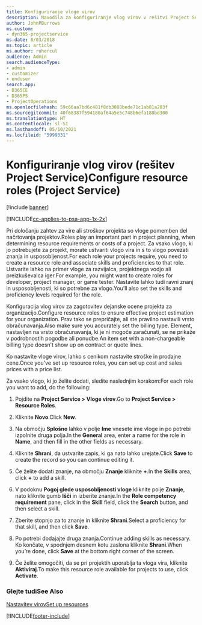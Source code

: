 ```yaml
---
title: Konfiguriranje vloge virov
description: Navodila za konfiguriranje vlog virov v rešitvi Project Service
author: JohnPBurrows
ms.custom:
- dyn365-projectservice
ms.date: 8/03/2018
ms.topic: article
ms.author: ruhercul
audience: Admin
search.audienceType:
- admin
- customizer
- enduser
search.app:
- D365CE
- D365PS
- ProjectOperations
ms.openlocfilehash: 59c66aa7bd6c481f8db3088bede71c1ab81a203f
ms.sourcegitcommit: 40f68387f594180af64a5e5c748b6efa188bd300
ms.translationtype: HT
ms.contentlocale: sl-SI
ms.lasthandoff: 05/10/2021
ms.locfileid: "5999331"
---
```

# <a name="configure-resource-roles-project-service"></a><span data-ttu-id="9293f-103">Konfiguriranje vlog virov (rešitev Project Service)</span><span class="sxs-lookup"><span data-stu-id="9293f-103">Configure resource roles (Project Service)</span></span>

[!include [banner](../includes/psa-now-project-operations.md)]

[!INCLUDE[cc-applies-to-psa-app-1x-2x](../includes/cc-applies-to-psa-app-1x-2x.md)]

<span data-ttu-id="9293f-104">Pri določanju zahtev za vire ali stroškov projekta so vloge pomemben del načrtovanja projektov.</span><span class="sxs-lookup"><span data-stu-id="9293f-104">Roles play an important part in project planning, when determining resource requirements or costs of a project.</span></span> <span data-ttu-id="9293f-105">Za vsako vlogo, ki jo potrebujete za projekt, morate ustvariti vlogo vira in s to vlogo povezati znanja in usposobljenost.</span><span class="sxs-lookup"><span data-stu-id="9293f-105">For each role your projects require, you need to create a resource role and associate skills and proficiencies to that role.</span></span> <span data-ttu-id="9293f-106">Ustvarite lahko na primer vloge za razvijalca, projektnega vodjo ali preizkuševalca iger.</span><span class="sxs-lookup"><span data-stu-id="9293f-106">For example, you might want to create roles for developer, project manager, or game tester.</span></span> <span data-ttu-id="9293f-107">Nastavite lahko tudi ravni znanj in usposobljenosti, ki so potrebne za vlogo.</span><span class="sxs-lookup"><span data-stu-id="9293f-107">You’ll also set the skills and proficiency levels required for the role.</span></span>  
  
 <span data-ttu-id="9293f-108">Konfiguracija vlog virov za zagotovitev dejanske ocene projekta za organizacijo.</span><span class="sxs-lookup"><span data-stu-id="9293f-108">Configure resource roles to ensure effective project estimation for your organization.</span></span>  <span data-ttu-id="9293f-109">Prav tako se prepričajte, ali ste pravilno nastavili vrsto obračunavanja.</span><span class="sxs-lookup"><span data-stu-id="9293f-109">Also make sure you accurately set the billing type.</span></span> <span data-ttu-id="9293f-110">Element, nastavljen na vrsto obračunavanja, ki je ni mogoče zaračunati, se ne prikaže v podrobnostih pogodbe ali ponudbe.</span><span class="sxs-lookup"><span data-stu-id="9293f-110">An item set with a non-chargeable billing type doesn’t show up on contract or quote lines.</span></span>  
  
 <span data-ttu-id="9293f-111">Ko nastavite vloge virov, lahko s cenikom nastavite stroške in prodajne cene.</span><span class="sxs-lookup"><span data-stu-id="9293f-111">Once you’ve set up resource roles, you can set up cost and sales prices with a price list.</span></span>  
  
 <span data-ttu-id="9293f-112">Za vsako vlogo, ki jo želite dodati, sledite naslednjim korakom:</span><span class="sxs-lookup"><span data-stu-id="9293f-112">For each role you want to add, do the following:</span></span>  
  
1.  <span data-ttu-id="9293f-113">Pojdite na **Project Service > Vloge virov**.</span><span class="sxs-lookup"><span data-stu-id="9293f-113">Go to **Project Service > Resource Roles**.</span></span>  
  
2.  <span data-ttu-id="9293f-114">Kliknite **Novo**.</span><span class="sxs-lookup"><span data-stu-id="9293f-114">Click **New**.</span></span>  
  
3.  <span data-ttu-id="9293f-115">Na območju **Splošno** lahko v polje **Ime** vnesete ime vloge in po potrebi izpolnite druga polja.</span><span class="sxs-lookup"><span data-stu-id="9293f-115">In the **General** area, enter a name for the role in **Name**, and then fill in the other fields as necessary.</span></span>  
  
4.  <span data-ttu-id="9293f-116">Kliknite **Shrani**, da ustvarite zapis, ki ga nato lahko urejate.</span><span class="sxs-lookup"><span data-stu-id="9293f-116">Click **Save** to create the record so you can continue editing it.</span></span>  
  
5.  <span data-ttu-id="9293f-117">Če želite dodati znanje, na območju **Znanje** kliknite **+**.</span><span class="sxs-lookup"><span data-stu-id="9293f-117">In the **Skills** area, click **+** to add a skill.</span></span>  
  
6.  <span data-ttu-id="9293f-118">V podoknu **Pogoj glede usposobljenosti vloge** kliknite polje **Znanje**, nato kliknite gumb **Išči** in izberite znanje.</span><span class="sxs-lookup"><span data-stu-id="9293f-118">In the **Role competency requirement** pane, click in the **Skill** field, click the **Search** button, and then select a skill.</span></span>  
  
7.  <span data-ttu-id="9293f-119">Zberite stopnjo za to znanje in kliknite **Shrani**.</span><span class="sxs-lookup"><span data-stu-id="9293f-119">Select a proficiency for that skill, and then click **Save**.</span></span>  
  
8.  <span data-ttu-id="9293f-120">Po potrebi dodajajte druga znanja.</span><span class="sxs-lookup"><span data-stu-id="9293f-120">Continue adding skills as necessary.</span></span> <span data-ttu-id="9293f-121">Ko končate, v spodnjem desnem kotu zaslona kliknite **Shrani**.</span><span class="sxs-lookup"><span data-stu-id="9293f-121">When you’re done, click **Save** at the bottom right corner of the screen.</span></span>  
  
9. <span data-ttu-id="9293f-122">Če želite omogočiti, da se pri projektih uporablja ta vloga vira, kliknite **Aktiviraj**.</span><span class="sxs-lookup"><span data-stu-id="9293f-122">To make this resource role available for projects to use, click **Activate**.</span></span>  
  
### <a name="see-also"></a><span data-ttu-id="9293f-123">Glejte tudi</span><span class="sxs-lookup"><span data-stu-id="9293f-123">See Also</span></span>  
 [<span data-ttu-id="9293f-124">Nastavitev virov</span><span class="sxs-lookup"><span data-stu-id="9293f-124">Set up resources</span></span>](../psa/set-up-resources.md)


[!INCLUDE[footer-include](../includes/footer-banner.md)]